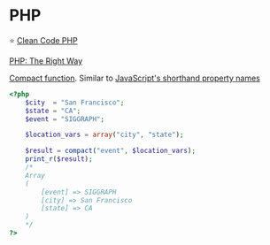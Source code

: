 # PHP

⭐️ [Clean Code PHP](https://github.com/jupeter/clean-code-php)

[PHP: The Right Way](https://phptherightway.com)

[Compact function](https://www.php.net/manual/en/function.compact.php).
Similar to [JavaScript's shorthand property names](https://developer.mozilla.org/en-US/docs/Web/JavaScript/Reference/Operators/Object_initializer#New_notations_in_ECMAScript_2015)
```php
<?php
    $city  = "San Francisco";
    $state = "CA";
    $event = "SIGGRAPH";

    $location_vars = array("city", "state");

    $result = compact("event", $location_vars);
    print_r($result);
    /*
    Array
    (
        [event] => SIGGRAPH
        [city] => San Francisco
        [state] => CA
    )
    */
?>
```